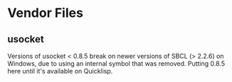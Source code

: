 # Vendor Files
## usocket
Versions of usocket < 0.8.5 break on newer versions of SBCL (> 2.2.6) on Windows, due to using an internal symbol
that was removed. Putting 0.8.5 here until it's available on Quicklisp.
